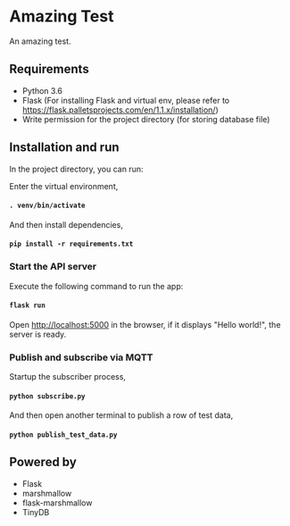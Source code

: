 # Amazing Test
An amazing test.

## Requirements
* Python 3.6
* Flask (For installing Flask and virtual env, please refer to https://flask.palletsprojects.com/en/1.1.x/installation/)
* Write permission for the project directory (for storing database file)

## Installation and run
In the project directory, you can run:

Enter the virtual environment,
#### `. venv/bin/activate`
And then install dependencies,
#### `pip install -r requirements.txt`

### Start the API server
Execute the following command to run the app:
#### `flask run`
Open [http://localhost:5000](http://localhost:5000) in the browser, if it displays "Hello world!", the server is ready.
### Publish and subscribe via MQTT
Startup the subscriber process,
#### `python subscribe.py`
And then open another terminal to publish a row of test data, 
#### `python publish_test_data.py`

## Powered by 
* Flask
* marshmallow
* flask-marshmallow
* TinyDB
